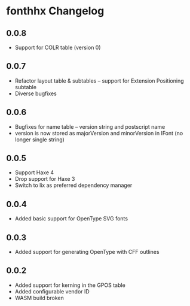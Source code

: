 # fonthhx Changelog

## 0.0.8

* Support for COLR table (version 0)

## 0.0.7

* Refactor layout table & subtables – support for Extension Positioning subtable
* Diverse bugfixes

## 0.0.6

* Bugfixes for name table – version string and postscript name
* version is now stored as majorVersion and minorVersion in IFont (no longer single string)

## 0.0.5

* Support Haxe 4
* Drop support for Haxe 3
* Switch to lix as preferred dependency manager

## 0.0.4

* Added basic support for OpenType SVG fonts

## 0.0.3

* Added support for generating OpenType with CFF outlines

## 0.0.2

* Added support for kerning in the GPOS table
* Added configurable vendor ID
* WASM build broken 

